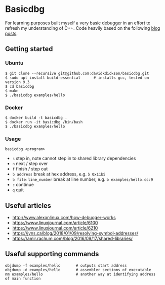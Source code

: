 # Basicdbg

For learning purposes built myself a very basic debugger in an effort to refresh my
understanding of C++. Code heavily based on the following [blog posts](https://blog.tartanllama.xyz/writing-a-linux-debugger-setup/).

## Getting started
### Ubuntu
```
$ git clone --recursive git@github.com:davidkdickson/basicdbg.git
$ sudo apt install build-essential      # installs gcc, tested on version 9.3
$ cd basicdbg
$ make
$ ./basicdbg examples/hello
```

### Docker
```
$ docker build -t basicdbg .
$ docker run -it basicdbg /bin/bash
$ ./basicdbg examples/hello
```

### Usage
```
basicdbg <program>
```
- `s` step in, note cannot step in to shared library dependencies
- `n` next / step over
- `f` finish / step out
- `b address` break at hex address, e.g. `b 0x11b5`
- `b file:line_number` break at line number, e.g. `b examples/hello.cc:9`
- `c` continue
- `q` quit

## Useful articles
- http://www.alexonlinux.com/how-debugger-works
- https://www.linuxjournal.com/article/6100
- https://www.linuxjournal.com/article/6210
- https://jvns.ca/blog/2018/01/09/resolving-symbol-addresses/
- https://amir.rachum.com/blog/2016/09/17/shared-libraries/

## Useful supporting commands
```
objdump -f examples/hello       # outputs start address
objdump -d examples/hello       # assembler sections of executable
nm examples/hello               # another way at identifying address of main function
```
